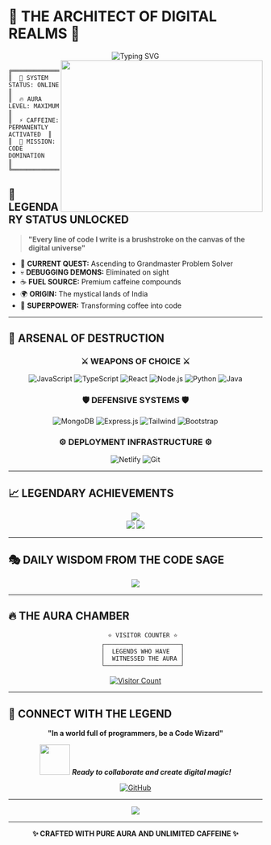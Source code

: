 # 🌟 **THE ARCHITECT OF DIGITAL REALMS** 🌟

<div align="center">
  <img src="https://readme-typing-svg.herokuapp.com?font=Orbitron&size=40&duration=3000&pause=1000&color=00D9FF&center=true&vCenter=true&width=800&lines=SHIVAM.EXE+LOADING...;FULL+STACK+WIZARD;CODE+ALCHEMIST;PROBLEM+DEMOLISHER" alt="Typing SVG" />
</div>

<img align="right" src="https://media.giphy.com/media/qgQUggAC3Pfv687qPC/giphy.gif" width="400" height="300" />

```ascii
╔══════════════════════════════════════╗
║  📡 SYSTEM STATUS: ONLINE            ║
║  🔥 AURA LEVEL: MAXIMUM              ║
║  ⚡ CAFFEINE: PERMANENTLY ACTIVATED  ║
║  🎯 MISSION: CODE DOMINATION         ║
╚══════════════════════════════════════╝
```

## 🚀 **LEGENDARY STATUS UNLOCKED**

> **"Every line of code I write is a brushstroke on the canvas of the digital universe"**

- 🎯 **CURRENT QUEST:** Ascending to Grandmaster Problem Solver
- 💀 **DEBUGGING DEMONS:** Eliminated on sight
- ☕ **FUEL SOURCE:** Premium caffeine compounds
- 🌍 **ORIGIN:** The mystical lands of India
- 🧠 **SUPERPOWER:** Transforming coffee into code

---

## 💎 **ARSENAL OF DESTRUCTION**

<div align="center">

### **⚔️ WEAPONS OF CHOICE ⚔️**
![JavaScript](https://img.shields.io/badge/JavaScript-F7DF1E?style=for-the-badge&logo=javascript&logoColor=black)
![TypeScript](https://img.shields.io/badge/TypeScript-007ACC?style=for-the-badge&logo=typescript&logoColor=white)
![React](https://img.shields.io/badge/React-20232A?style=for-the-badge&logo=react&logoColor=61DAFB)
![Node.js](https://img.shields.io/badge/Node.js-43853D?style=for-the-badge&logo=node.js&logoColor=white)
![Python](https://img.shields.io/badge/Python-3776AB?style=for-the-badge&logo=python&logoColor=white)
![Java](https://img.shields.io/badge/Java-ED8B00?style=for-the-badge&logo=java&logoColor=white)

### **🛡️ DEFENSIVE SYSTEMS 🛡️**
![MongoDB](https://img.shields.io/badge/MongoDB-4EA94B?style=for-the-badge&logo=mongodb&logoColor=white)
![Express.js](https://img.shields.io/badge/Express.js-404D59?style=for-the-badge)
![Tailwind](https://img.shields.io/badge/Tailwind_CSS-38B2AC?style=for-the-badge&logo=tailwind-css&logoColor=white)
![Bootstrap](https://img.shields.io/badge/Bootstrap-563D7C?style=for-the-badge&logo=bootstrap&logoColor=white)

### **⚙️ DEPLOYMENT INFRASTRUCTURE ⚙️**
![Netlify](https://img.shields.io/badge/Netlify-00C7B7?style=for-the-badge&logo=netlify&logoColor=white)
![Git](https://img.shields.io/badge/Git-F05032?style=for-the-badge&logo=git&logoColor=white)

</div>

---

## 📈 **LEGENDARY ACHIEVEMENTS**

<div align="center">
  
<img src="https://github-readme-streak-stats.herokuapp.com/?user=shivamch02&theme=radical&hide_border=true&stroke=0000&background=0D1117&ring=e39777&fire=e39777&currStreakLabel=e39777" />

<br/>

<img src="https://github-readme-stats.vercel.app/api?username=shivamch02&show_icons=true&theme=radical&hide_border=true&bg_color=0D1117&title_color=e39777&icon_color=e39777&text_color=FFFFFF" />

<img src="https://github-readme-activity-graph.vercel.app/graph?username=shivamch02&bg_color=0D1117&color=e39777&line=e39777&point=FFFFFF&area=true&hide_border=true" />

</div>

---

## 🎭 **DAILY WISDOM FROM THE CODE SAGE**

<div align="center">
  <img src="https://quotes-github-readme.vercel.app/api?type=horizontal&theme=radical" />
</div>

---

## 🔥 **THE AURA CHAMBER**

<div align="center">
  
```
    ⭐ VISITOR COUNTER ⭐
    ┌─────────────────────┐
    │  LEGENDS WHO HAVE   │
    │  WITNESSED THE AURA │
    └─────────────────────┘
```

[![Visitor Count](https://visitcount.itsvg.in/api?id=shivamch02&label=AURA%20WITNESSES&color=12&icon=5&pretty=true)](https://visitcount.itsvg.in)

</div>

---

## 🌟 **CONNECT WITH THE LEGEND**

<div align="center">
  
**"In a world full of programmers, be a Code Wizard"**

<img src="https://media.giphy.com/media/LnQjpWaON8nhr21vNW/giphy.gif" width="60"> <em><b>Ready to collaborate and create digital magic!</b></em>

[![GitHub](https://img.shields.io/badge/GitHub-100000?style=for-the-badge&logo=github&logoColor=white)](https://github.com/shivamch02)

</div>

---

<div align="center">
  <img src="https://capsule-render.vercel.app/api?type=waving&color=gradient&height=60&section=footer"/>
</div>

---

<div align="center">
  <b>✨ CRAFTED WITH PURE AURA AND UNLIMITED CAFFEINE ✨</b>
</div>
